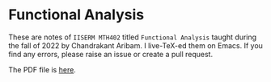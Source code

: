 # Functional Analysis

These are notes of `IISERM MTH402` titled `Functional Analysis` taught during the fall of 2022 by Chandrakant Aribam. I live-TeX-ed them on Emacs. If you find any errors, please raise an issue or create a pull request.

The PDF file is [here](https://huidr.github.io/functional-analysis/blob/main/FunctionalAnalysis.pdf). 
